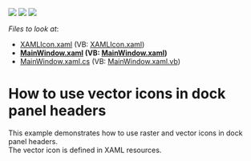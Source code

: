 <!-- default badges list -->
![](https://img.shields.io/endpoint?url=https://codecentral.devexpress.com/api/v1/VersionRange/128643993/21.1.5%2B)
[![](https://img.shields.io/badge/Open_in_DevExpress_Support_Center-FF7200?style=flat-square&logo=DevExpress&logoColor=white)](https://supportcenter.devexpress.com/ticket/details/E2761)
[![](https://img.shields.io/badge/📖_How_to_use_DevExpress_Examples-e9f6fc?style=flat-square)](https://docs.devexpress.com/GeneralInformation/403183)
<!-- default badges end -->
<!-- default file list -->
*Files to look at*:

* [XAMLIcon.xaml](./CS/XAMLIcons/Images/XAMLIcon.xaml) (VB: [XAMLIcon.xaml](./VB/XAMLIcons/Images/XAMLIcon.xaml))
* **[MainWindow.xaml](./CS/XAMLIcons/MainWindow.xaml) (VB: [MainWindow.xaml](./VB/XAMLIcons/MainWindow.xaml))**
* [MainWindow.xaml.cs](./CS/XAMLIcons/MainWindow.xaml.cs) (VB: [MainWindow.xaml.vb](./VB/XAMLIcons/MainWindow.xaml.vb))
<!-- default file list end -->
# How to use vector icons in dock panel headers


<p>This example demonstrates how to use raster and vector icons in dock panel headers.<br />
The vector icon is defined in XAML resources.<br />
<br />
</p>

<br/>


